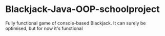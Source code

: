 # Blackjack-Java-OOP-schoolproject
Fully functional game of console-based Blackjack. It can surely be optimised, but for now it's functional
